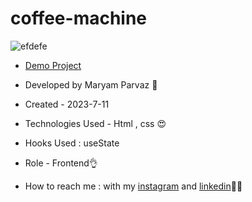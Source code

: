 # coffee-machine
![efdefe](https://github.com/maryamparvaz/3D-room/assets/124708513/304bc101-79e8-4c49-a747-82d63f467a00)

- [Demo Project](https://maryamparvaz.github.io/3D-room/)

- Developed by Maryam Parvaz 🙎

- Created - 2023-7-11

- Technologies Used - Html , css 😍

- Hooks Used : useState 

- Role - Frontend👌

- How to reach me : with my [instagram](https://www.instagram.com/maryamparvaz_web) and [linkedin](https://www.linkedin.com/in/maryamparvaz)👩‍💻

